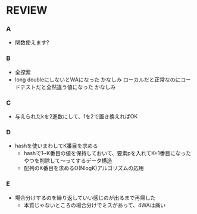 # REVIEW
### A
- 関数使えます?

### B
- 全探索
- long doubleにしないとWAになった かなしみ ローカルだと正常なのにコードテストだと全然違う値になった かなしみ

### C
- 与えられたkを2進数にして、1を2で置き換えればOK

### D
- hashを使いまわしてK番目を求める
  - hashで1~K番目の値を保持しておいて、要素pを入れてK+1番目になったやつを削除して〜ってするデータ構造
  - 配列のK番目を求めるO(NlogK)アルゴリズムの応用

### E
- 場合分けするのを繰り返していい感じのが出るまで再帰した
  - 本質じゃないところの場合分けでミスがあって、4WAは痛い
